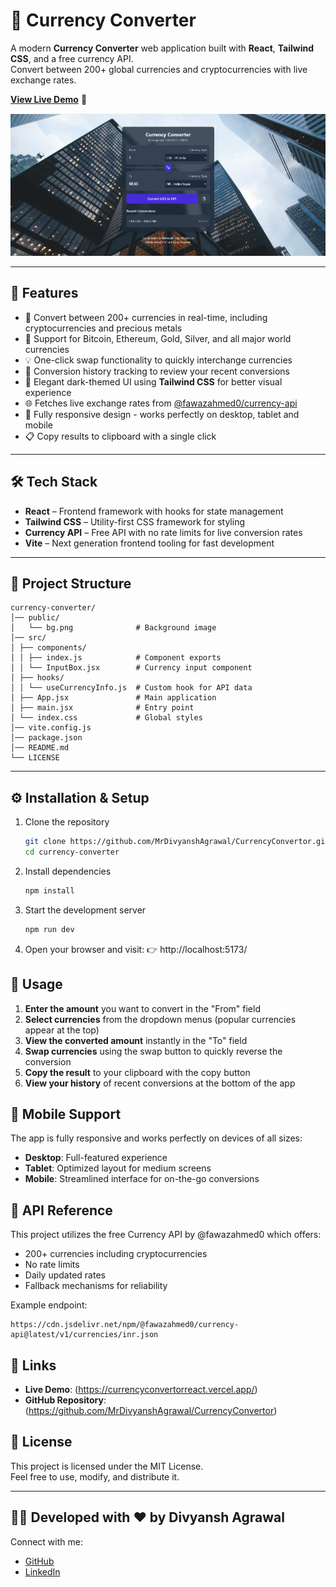 # 💱 Currency Converter

A modern **Currency Converter** web application built with **React**, **Tailwind CSS**, and a free currency API.  
Convert between 200+ global currencies and cryptocurrencies with live exchange rates.

**[View Live Demo](https://currencyconvertorreact.vercel.app/)** 🚀

![Currency Converter Screenshot](/public/currencyconvertor.png)


---

## 📌 Features

- 🔄 Convert between 200+ currencies in real-time, including cryptocurrencies and precious metals  
- 💱 Support for Bitcoin, Ethereum, Gold, Silver, and all major world currencies  
- 💡 One-click swap functionality to quickly interchange currencies  
- 📜 Conversion history tracking to review your recent conversions  
- 🎨 Elegant dark-themed UI using **Tailwind CSS** for better visual experience  
- 🌐 Fetches live exchange rates from [@fawazahmed0/currency-api](https://github.com/fawazahmed0/currency-api)  
- 📱 Fully responsive design - works perfectly on desktop, tablet and mobile  
- 📋 Copy results to clipboard with a single click

---

## 🛠️ Tech Stack

- **React** – Frontend framework with hooks for state management  
- **Tailwind CSS** – Utility-first CSS framework for styling  
- **Currency API** – Free API with no rate limits for live conversion rates  
- **Vite** – Next generation frontend tooling for fast development

---

## 📂 Project Structure

```text
currency-converter/
│── public/
│   └── bg.png              # Background image
│── src/
│ ├── components/
│ │ ├── index.js            # Component exports
│ │ └── InputBox.jsx        # Currency input component
│ ├── hooks/
│ │ └── useCurrencyInfo.js  # Custom hook for API data
│ ├── App.jsx               # Main application
│ ├── main.jsx              # Entry point
│ └── index.css             # Global styles
│── vite.config.js
│── package.json
│── README.md
└── LICENSE
```

---

## ⚙️ Installation & Setup

1. Clone the repository
   ```bash
   git clone https://github.com/MrDivyanshAgrawal/CurrencyConvertor.git
   cd currency-converter
   ```

2. Install dependencies
   ```bash
   npm install
   ```

3. Start the development server
   ```bash
   npm run dev
   ```

4. Open your browser and visit:
   👉 http://localhost:5173/

## 🚀 Usage

1. **Enter the amount** you want to convert in the "From" field
2. **Select currencies** from the dropdown menus (popular currencies appear at the top)
3. **View the converted amount** instantly in the "To" field
4. **Swap currencies** using the swap button to quickly reverse the conversion
5. **Copy the result** to your clipboard with the copy button
6. **View your history** of recent conversions at the bottom of the app

## 📱 Mobile Support

The app is fully responsive and works perfectly on devices of all sizes:
- **Desktop**: Full-featured experience
- **Tablet**: Optimized layout for medium screens
- **Mobile**: Streamlined interface for on-the-go conversions

## 📌 API Reference

This project utilizes the free Currency API by @fawazahmed0 which offers:
- 200+ currencies including cryptocurrencies
- No rate limits
- Daily updated rates
- Fallback mechanisms for reliability

Example endpoint:
```
https://cdn.jsdelivr.net/npm/@fawazahmed0/currency-api@latest/v1/currencies/inr.json
```

## 🔗 Links

- **Live Demo**: (https://currencyconvertorreact.vercel.app/)
- **GitHub Repository**:(https://github.com/MrDivyanshAgrawal/CurrencyConvertor)

## 📜 License

This project is licensed under the MIT License.  
Feel free to use, modify, and distribute it.

---

## 👨‍💻 Developed with ❤️ by Divyansh Agrawal

Connect with me:
- [GitHub](https://github.com/MrDivyanshAgrawal)
- [LinkedIn](https://www.linkedin.com/in/divyansh-agrawal-673420257)
